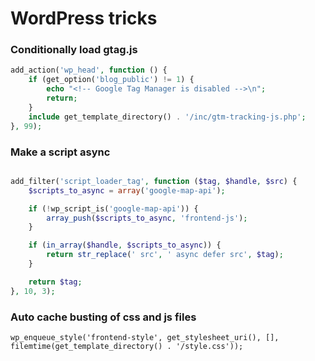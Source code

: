 # WordPress tricks


### Conditionally load gtag.js
```php
add_action('wp_head', function () {
    if (get_option('blog_public') != 1) {
        echo "<!-- Google Tag Manager is disabled -->\n";
        return;
    }
    include get_template_directory() . '/inc/gtm-tracking-js.php';
}, 99);
```

### Make a script async
```php

add_filter('script_loader_tag', function ($tag, $handle, $src) {
    $scripts_to_async = array('google-map-api');

    if (!wp_script_is('google-map-api')) {
        array_push($scripts_to_async, 'frontend-js');
    }

    if (in_array($handle, $scripts_to_async)) {
        return str_replace(' src', ' async defer src', $tag);
    }

    return $tag;
}, 10, 3);

```

### Auto cache busting of css and js files
```
wp_enqueue_style('frontend-style', get_stylesheet_uri(), [], filemtime(get_template_directory() . '/style.css'));
```